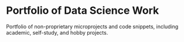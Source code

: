 # Portfolio of Data Science Work
Portfolio of non-proprietary microprojects and code snippets, including academic, self-study, and hobby projects.

